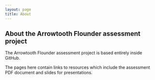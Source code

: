 ```yaml
---
layout: page
title: About
---
```


## About the Arrowtooth Flounder assessment project

The Arrowtooth Flounder assessment project is based entirely inside GitHub.

The pages here contain links to resources which include the assessment PDF document and slides for presentations.
